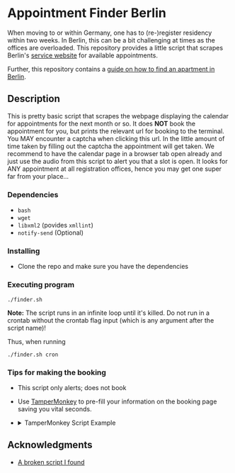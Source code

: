 # Appointment Finder Berlin

When moving to or within Germany, one has to (re-)register residency within two weeks.
In Berlin, this can be a bit challenging at times as the offices are overloaded.
This repository provides a little script that scrapes Berlin's
[service website](https://service.berlin.de/dienstleistung/120686/) for available appointments.

Further, this repository contains a [guide on how to find an apartment in Berlin](./ApartmentHowTo.md).

## Description

This is pretty basic script that scrapes the webpage displaying the calendar for appointments for the next month or so.
It does **NOT** book the appointment for you, but prints the relevant url for booking to the terminal.
You MAY encounter a captcha when clicking this url.
In the little amount of time taken by filling out the captcha the appointment will get taken.
We recommend to have the calendar page in a browser tab open already and just use the audio from this script to alert
you that a slot is open.
It looks for ANY appointment at all registration offices, hence you may get one super far from your place...

### Dependencies

* `bash`
* `wget`
* `libxml2` (povides `xmllint`)
* `notify-send` (Optional)

### Installing

* Clone the repo and make sure you have the dependencies

### Executing program

```shell
./finder.sh
```

**Note:** The script runs in an infinite loop until it's killed.
Do not run in a crontab without the crontab flag input (which is any argument after the script name)!

Thus, when running

```shell
./finder.sh cron
```

### Tips for making the booking

* This script only alerts; does not book
* Use [TamperMonkey](https://www.tampermonkey.net/) to pre-fill your information on the booking page saving you vital
  seconds.
* <details>
  <summary>TamperMonkey Script Example</summary>

  ```javascript
  // ==UserScript==
  // @name         New Userscript
  // @namespace    http://tampermonkey.net/
  // @version      0.1
  // @description  try to take over the world!
  // @author       You
  // @match        https://service.berlin.de/terminvereinbarung/termin/register/*
  // @icon         data:image/gif;base64,R0lGODlhAQABAAAAACH5BAEKAAEALAAAAAABAAEAAAICTAEAOw==
  // @grant        none
  // ==/UserScript==
  
  (function () {
      'use strict';
      document.getElementById("familyName").value = "Your full name";
      document.getElementById("email").value = "youremail@example.com";
      document.getElementById("telephone").value = "0123456789";
      document.getElementsByName("surveyAccepted")[0].value = 1;
      document.getElementById("agbgelesen").checked = true;
      // This may lead to an endles loop of reloading the page if one of the fields is invalid!
      //document.getElementById("register_submit").click();
  })();
  ```

</details>

## Acknowledgments

* [A broken script I found](https://gist.github.com/mugli/f538e8fb0554267c1028068b75e17c59)
